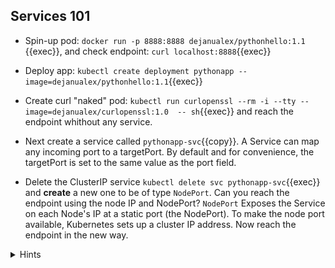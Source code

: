 ## Services 101

* Spin-up pod: `docker run -p 8888:8888 dejanualex/pythonhello:1.1 `{{exec}}, and check endpoint: `curl localhost:8888`{{exec}}

* Deploy app: `kubectl create deployment pythonapp --image=dejanualex/pythonhello:1.1`{{exec}}

* Create curl "naked" pod: `kubectl run curlopenssl --rm -i --tty --image=dejanualex/curlopenssl:1.0  -- sh`{{exec}} and reach the endpoint whithout any service.

* Next create a service called `pythonapp-svc`{{copy}}. A Service can map any incoming port to a targetPort. By default and for convenience, the targetPort is set to the same value as the port field.

* Delete the ClusterIP service `kubectl delete svc pythonapp-svc`{{exec}} and **create** a new one to be of type `NodePort`. Can you reach the endpoint using the node IP and NodePort? `NodePort` Exposes the Service on each Node's IP at a static port (the NodePort). To make the node port available, Kubernetes sets up a cluster IP address.
Now reach the endpoint in the new way.

<details>
<summary>Hints</summary>
You can reach the app using the podIP<code>kubectl get po -o wide</code> and then <code>kubectl exec po/curlopenssl -- curl &lt;podIP&gt;:8888</code>
<br>
<br>
The app is running on port 8888, therefore create the service accordingly: <code>kubectl expose deployment pythonapp --name=pythonapp-svc --port=8081 --target-port=8888</code>. Check the endpoint using the service <code>curl -s pythonapp-svc.default.svc.cluster.local:8081</code>
<br>
<br>
Create the service of type NodePort: <code>kubectl expose deployment pythonapp --name=pythonapp-svc --port=8081 --target-port=8888 --type=NodePort</code>. Or you can also
Update service to NodePort <code>kubectl patch svc pythonapp-svc -p '{"spec": {"type": "NodePort"}}'</code> 
<br>
<br>
To access it <code>kubectl get no -owide</code>, <code>kubectl get svc pythonapp-svc -o wide</code> and then <code>curl &lt;nodeIP&gt;:&lt;NodePort&gt;</code>.
NodePort adds external accessibility but doesn’t break internal DNS/ClusterIP access it opens a specific port on all nodes (30000-32767) and forwards traffic to the service.
<br>
</details>
